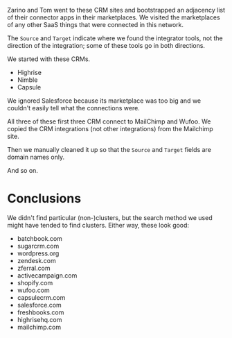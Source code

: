Zarino and Tom went to these CRM sites and bootstrapped an adjacency list of their
connector apps in their marketplaces. We visited the marketplaces of any other
SaaS things that were connected in this network.

The `Source` and `Target` indicate where we found the integrator tools, not
the direction of the integration; some of these tools go in both directions.

We started with these CRMs.

* Highrise
* Nimble
* Capsule

We ignored Salesforce because its marketplace was too big and we
couldn't easily tell what the connections were.

All three of these first three CRM connect to MailChimp and Wufoo.
We copied the CRM integrations (not other integrations) from the Mailchimp site.

Then we manually cleaned it up so that the `Source` and `Target` fields are domain
names only.

And so on.

# Conclusions

We didn't find particular (non-)clusters, but the search method we used might
have tended to find clusters. Either way, these look good:

* batchbook.com
* sugarcrm.com
* wordpress.org
* zendesk.com
* zferral.com
* activecampaign.com
* shopify.com
* wufoo.com
* capsulecrm.com
* salesforce.com
* freshbooks.com
* highrisehq.com
* mailchimp.com 
